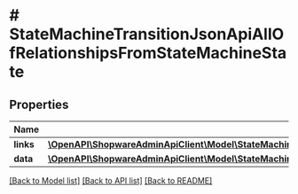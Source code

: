 # # StateMachineTransitionJsonApiAllOfRelationshipsFromStateMachineState

## Properties

Name | Type | Description | Notes
------------ | ------------- | ------------- | -------------
**links** | [**\OpenAPI\ShopwareAdminApiClient\Model\StateMachineTransitionJsonApiAllOfRelationshipsFromStateMachineStateLinks**](StateMachineTransitionJsonApiAllOfRelationshipsFromStateMachineStateLinks.md) |  | [optional]
**data** | [**\OpenAPI\ShopwareAdminApiClient\Model\StateMachineHistoryJsonApiAllOfRelationshipsFromStateMachineStateData**](StateMachineHistoryJsonApiAllOfRelationshipsFromStateMachineStateData.md) |  | [optional]

[[Back to Model list]](../../README.md#models) [[Back to API list]](../../README.md#endpoints) [[Back to README]](../../README.md)

